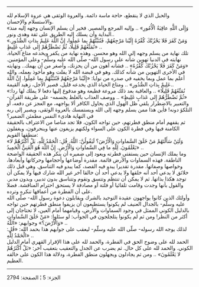 ------------------------------------------------------------------------

والحبل الذي لا ينقطع، حاجة ماسة دائمة. والعروة الوثقى هي عروة الإسلام
لله والاستسلام والإحسان.  
«وَإِلَى اللَّهِ عاقِبَةُ الْأُمُورِ» .. وإليه المرجع والمصير. فخير أن يسلم الإنسان
وجهه إليه منذ البداية وأن يسلك إليه الطريق على ثقة وهدى ونور..  
«وَمَنْ كَفَرَ فَلا يَحْزُنْكَ كُفْرُهُ إِلَيْنا مَرْجِعُهُمْ، فَنُنَبِّئُهُمْ بِما عَمِلُوا، إِنَّ اللَّهَ عَلِيمٌ
بِذاتِ الصُّدُورِ. نُمَتِّعُهُمْ قَلِيلًا، ثُمَّ نَضْطَرُّهُمْ إِلى عَذابٍ غَلِيظٍ» ..  
تلك نهاية من يسلم وجهه إلى الله وهو محسن. وهذه نهاية من يكفر ويخدعه متاع
الحياة. نهايته في الدنيا تهوين شأنه على رسول الله- صلّى الله عليه وسلّم-
وعلى المؤمنين. «وَمَنْ كَفَرَ فَلا يَحْزُنْكَ كُفْرُهُ» .. فشأنه أهون من أن يحزنك، وأصغر
من أن يهمك.. ونهايته في الأخرى التهوين من شأنه كذلك. وهو في قبضة الله لا
يفلت وهو مأخوذ بعمله، والله أعلم بما عمل وبما يخفيه في صدره من نوايا:
«إِلَيْنا مَرْجِعُهُمْ فَنُنَبِّئُهُمْ بِما عَمِلُوا. إِنَّ اللَّهَ عَلِيمٌ بِذاتِ الصُّدُورِ» .. ومتاع
الحياة الذي يخدعه قليل، قصير الأجل، زهيد القيمة..  
«نُمَتِّعُهُمْ قَلِيلًا» .. والعاقبة بعد ذلك مروعة فظيعة وهو مدفوع إليها دفعا لا
يملك لها ردا: «ثُمَّ نَضْطَرُّهُمْ إِلى عَذابٍ غَلِيظٍ» .. ووصف العذاب بالغلظ يجسمه- على
طريقة القرآن- والتعبير بالاضطرار يلقي ظل الهول الذي يحاول الكافر ألا
يواجهه، مع العجز عن دفعه، أو التلكؤ دونه! فأين هذا ممن يسلم وجهه إلى
الله ويستمسك بالعروة الوثقى، ويصير إلى ربه في النهاية هادىء النفس مطمئن
الضمير؟  
ثم يقفهم أمام منطق فطرتهم، حين تواجه الكون، فلا تجد مناصا من الاعتراف
بالحقيقة الكامنة فيها وفي فطرة الكون على السواء ولكنهم يزيغون عنها
وينحرفون، ويغفلون منطقها القويم:  
«وَلَئِنْ سَأَلْتَهُمْ مَنْ خَلَقَ السَّماواتِ وَالْأَرْضَ؟ لَيَقُولُنَّ: اللَّهُ. قُلِ: الْحَمْدُ لِلَّهِ. بَلْ
أَكْثَرُهُمْ لا يَعْلَمُونَ. لِلَّهِ ما فِي السَّماواتِ وَالْأَرْضِ. إِنَّ اللَّهَ هُوَ الْغَنِيُّ الْحَمِيدُ»
..  
وما يملك الإنسان حين يستفتي فطرته ويعود إلى ضميره أن ينكر هذه الحقيقة
الواضحة الناطقة. فهذه السماوات والأرض قائمة. مقدرة أوضاعها وأحجامها
وحركاتها وأبعادها، وخواصها وصفاتها. مقدرة تقديرا يبدو فيه القصد، كما
يبدو فيه التناسق. وهي قبل ذلك خلائق لا يدعي أحد أنه خلقها ولا يدعي أحد
أن خالقا آخر غير الله شارك فيها ولا يمكن أن توجد هكذا بذاتها. ثم لا يمكن
أن تنتظم وتتسق وتقوم وتتناسق بدون تدبير، وبدون مدبر. والقول بأنها وجدت
وقامت تلقائيا أو فلتة أو مصادفة لا يستحق احترام المناقشة. فضلا على أن
الفطرة من أعماقها تنكره وترده.  
وأولئك الذين كانوا يواجهون عقيدة التوحيد بالشرك ويقابلون دعوة رسول الله-
صلّى الله عليه وسلّم- بالجدال العنيف لم يكونوا يستطيعون أن يزيفوا منطق
فطرتهم حين تواجه بالدليل الكوني الممثل في وجود السماوات والأرض، وقيامهما
أمام العين، لا تحتاجان إلى أكثر من النظر! ومن ثم لم يكونوا يتلجلجون في
الجواب: لو سئلوا: «مَنْ خَلَقَ السَّماواتِ وَالْأَرْضَ؟» وجوابهم: «اللَّهُ» ..  
لذلك يوجه الله رسوله- صلّى الله عليه وسلّم- ليعقب على جوابهم هذا بحمد
الله: «قُلِ: الْحَمْدُ لِلَّهِ» ..  
الحمد لله على وضوح الحق في الفطرة، والحمد لله على هذا الإقرار القهري
أمام الدليل الكوني. والحمد لله على كل حال. ثم يضرب عن الجدل والتعقيب
بتعقيب آخر: «بَلْ أَكْثَرُهُمْ لا يَعْلَمُونَ» .. ومن ثم يجادلون ويجهلون منطق الفطرة،
ودلالة هذا الكون على خالقه العظيم.

------------------------------------------------------------------------

الجزء: 5 ¦ الصفحة: 2794
